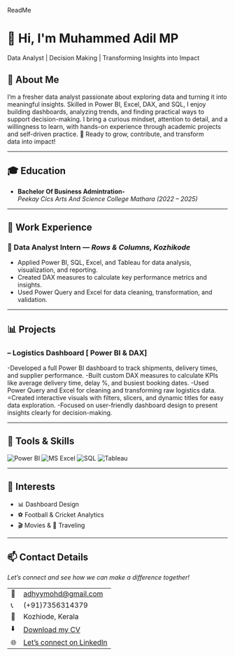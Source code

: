 
ReadMe

# 👋 Hi, I'm Muhammed Adil MP  
 Data Analyst |  Decision Making | Transforming Insights into Impact  

<!--Section 1: Introduction-->

## 🌟 About Me  
I’m a fresher data analyst passionate about exploring data and turning it into meaningful insights. Skilled in Power BI, Excel, DAX, and SQL, I enjoy building dashboards, analyzing trends, and finding practical ways to support decision-making. I bring a curious mindset, attention to detail, and a willingness to learn, with hands-on experience through academic projects and self-driven practice. 🚀 Ready to grow, contribute, and transform data into impact!  

---

## 🎓 Education  
- **Bachelor Of Business Admintration-**  
  *Peekay Cics Arts And Science College Mathara (2022 – 2025)*  

---

## 💼 Work Experience  
### 🔹 Data Analyst Intern — *Rows & Columns, Kozhikode*   
- Applied Power BI, SQL, Excel, and Tableau for data analysis, visualization, and reporting.
- Created DAX measures to calculate key performance metrics and insights.
- Used Power Query and Excel for data cleaning, transformation, and validation.

---

## 📊 Projects  

### – Logistics Dashboard [ Power BI & DAX]  

-Developed a full Power BI dashboard to track shipments, delivery times, and supplier performance.
-Built custom DAX measures to calculate KPIs like average delivery time, delay %, and busiest booking dates.
-Used Power Query and Excel for cleaning and transforming raw logistics data.
=Created interactive visuals with filters, slicers, and dynamic titles for easy data exploration.
-Focused on user-friendly dashboard design to present insights clearly for decision-making.

---

## 🧠 Tools & Skills  
![Power BI](https://img.shields.io/badge/-Power%20BI-239120?logo=Power-BI&logoColor=white) 
![MS Excel](https://img.shields.io/badge/-Excel-217346?logo=Microsoft-Excel&logoColor=white) 
![SQL](https://img.shields.io/badge/-SQL-CC2927?logo=MySQL&logoColor=white) 
![Tableau](https://img.shields.io/badge/-Tableau-E97627?logo=Tableau&logoColor=white) 

---

## 🎯 Interests  
- 📊 Dashboard Design  
- ⚽ Football & Cricket Analytics  
- 🎬 Movies & 🎒 Traveling  

---

## 📫 Contact Details  
*Let’s connect and see how we can make a difference together!*  

<table>
  <tbody>
    <tr>
      <td>📧</td>
      <td><a href="mailto:adhyymohd@gmail.com">adhyymohd@gmail.com</a></td>
    </tr>
    <tr>
      <td>📞</td>
      <td>(+91)7356314379</td>
    </tr>
    <tr>
      <td>📍</td>
      <td>Kozhiode, Kerala</td>
    </tr>
    <tr>
      <td>⬇️</td>
      <td><a href="Boniface_Data_Analyst.pdf">Download my CV</a></td>
    </tr>
    <tr>
      <td>🌐</td>
      <td><a href="https://www.linkedin.com/in/muhammedadhilmp">Let’s connect on LinkedIn</a></td>
    </tr>
  </tbody>
</table>
